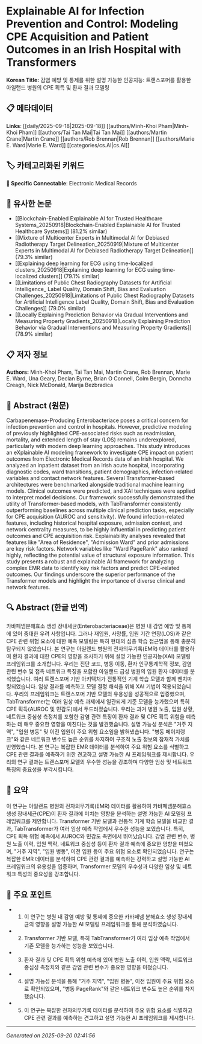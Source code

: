 # Explainable AI for Infection Prevention and Control: Modeling CPE Acquisition and Patient Outcomes in an Irish Hospital with Transformers

**Korean Title:** 감염 예방 및 통제를 위한 설명 가능한 인공지능: 트랜스포머를 활용한 아일랜드 병원의 CPE 획득 및 환자 결과 모델링

## 📋 메타데이터

**Links**: [[daily/2025-09-18|2025-09-18]] [[authors/Minh-Khoi Pham|Minh-Khoi Pham]] [[authors/Tai Tan Mai|Tai Tan Mai]] [[authors/Martin Crane|Martin Crane]] [[authors/Rob Brennan|Rob Brennan]] [[authors/Marie E. Ward|Marie E. Ward]] [[categories/cs.AI|cs.AI]]

## 🏷️ 카테고리화된 키워드
**🔗 Specific Connectable**: Electronic Medical Records

## 🔗 유사한 논문
- [[Blockchain-Enabled Explainable AI for Trusted Healthcare Systems_20250918|Blockchain-Enabled Explainable AI for Trusted Healthcare Systems]] (81.2% similar)
- [[Mixture of Multicenter Experts in Multimodal AI for Debiased Radiotherapy Target Delineation_20250919|Mixture of Multicenter Experts in Multimodal AI for Debiased Radiotherapy Target Delineation]] (79.3% similar)
- [[Explaining deep learning for ECG using time-localized clusters_20250918|Explaining deep learning for ECG using time-localized clusters]] (79.1% similar)
- [[Limitations of Public Chest Radiography Datasets for Artificial Intelligence_ Label Quality, Domain Shift, Bias and Evaluation Challenges_20250918|Limitations of Public Chest Radiography Datasets for Artificial Intelligence Label Quality, Domain Shift, Bias and Evaluation Challenges]] (79.0% similar)
- [[Locally Explaining Prediction Behavior via Gradual Interventions and Measuring Property Gradients_20250918|Locally Explaining Prediction Behavior via Gradual Interventions and Measuring Property Gradients]] (78.9% similar)

## 📋 저자 정보

**Authors:** Minh-Khoi Pham, Tai Tan Mai, Martin Crane, Rob Brennan, Marie E. Ward, Una Geary, Declan Byrne, Brian O Connell, Colm Bergin, Donncha Creagh, Nick McDonald, Marija Bezbradica

## 📄 Abstract (원문)

Carbapenemase-Producing Enterobacteriace poses a critical concern for
infection prevention and control in hospitals. However, predictive modeling of
previously highlighted CPE-associated risks such as readmission, mortality, and
extended length of stay (LOS) remains underexplored, particularly with modern
deep learning approaches. This study introduces an eXplainable AI modeling
framework to investigate CPE impact on patient outcomes from Electronic Medical
Records data of an Irish hospital. We analyzed an inpatient dataset from an
Irish acute hospital, incorporating diagnostic codes, ward transitions, patient
demographics, infection-related variables and contact network features. Several
Transformer-based architectures were benchmarked alongside traditional machine
learning models. Clinical outcomes were predicted, and XAI techniques were
applied to interpret model decisions. Our framework successfully demonstrated
the utility of Transformer-based models, with TabTransformer consistently
outperforming baselines across multiple clinical prediction tasks, especially
for CPE acquisition (AUROC and sensitivity). We found infection-related
features, including historical hospital exposure, admission context, and
network centrality measures, to be highly influential in predicting patient
outcomes and CPE acquisition risk. Explainability analyses revealed that
features like "Area of Residence", "Admission Ward" and prior admissions are
key risk factors. Network variables like "Ward PageRank" also ranked highly,
reflecting the potential value of structural exposure information. This study
presents a robust and explainable AI framework for analyzing complex EMR data
to identify key risk factors and predict CPE-related outcomes. Our findings
underscore the superior performance of the Transformer models and highlight the
importance of diverse clinical and network features.

## 🔍 Abstract (한글 번역)

카바페넴분해효소 생성 장내세균(Enterobacteriaceae)은 병원 내 감염 예방 및 통제에 있어 중대한 우려 사항입니다. 그러나 재입원, 사망률, 입원 기간 연장(LOS)과 같은 CPE 관련 위험 요소에 대한 예측 모델링은 특히 현대의 심층 학습 접근법을 통해 충분히 탐구되지 않았습니다. 본 연구는 아일랜드 병원의 전자의무기록(EMR) 데이터를 활용하여 환자 결과에 대한 CPE의 영향을 조사하기 위해 설명 가능한 인공지능(XAI) 모델링 프레임워크를 소개합니다. 우리는 진단 코드, 병동 이동, 환자 인구통계학적 정보, 감염 관련 변수 및 접촉 네트워크 특징을 포함한 아일랜드 급성 병원의 입원 환자 데이터를 분석했습니다. 여러 트랜스포머 기반 아키텍처가 전통적인 기계 학습 모델과 함께 벤치마킹되었습니다. 임상 결과를 예측하고 모델 결정 해석을 위해 XAI 기법이 적용되었습니다. 우리의 프레임워크는 트랜스포머 기반 모델의 유용성을 성공적으로 입증했으며, TabTransformer는 여러 임상 예측 과제에서 일관되게 기준 모델을 능가했으며 특히 CPE 획득(AUROC 및 민감도)에서 두드러졌습니다. 우리는 과거 병원 노출, 입원 상황, 네트워크 중심성 측정치를 포함한 감염 관련 특징이 환자 결과 및 CPE 획득 위험을 예측하는 데 매우 중요한 영향을 미친다는 것을 발견했습니다. 설명 가능성 분석은 "거주 지역", "입원 병동" 및 이전 입원이 주요 위험 요소임을 밝혀냈습니다. "병동 페이지랭크"와 같은 네트워크 변수도 높은 순위를 차지하여 구조적 노출 정보의 잠재적 가치를 반영했습니다. 본 연구는 복잡한 EMR 데이터를 분석하여 주요 위험 요소를 식별하고 CPE 관련 결과를 예측하기 위한 견고하고 설명 가능한 AI 프레임워크를 제시합니다. 우리의 연구 결과는 트랜스포머 모델의 우수한 성능을 강조하며 다양한 임상 및 네트워크 특징의 중요성을 부각시킵니다.

## 📝 요약

이 연구는 아일랜드 병원의 전자의무기록(EMR) 데이터를 활용하여 카바페넴분해효소 생성 장내세균(CPE)이 환자 결과에 미치는 영향을 분석하는 설명 가능한 AI 모델링 프레임워크를 제안합니다. Transformer 기반 모델과 전통적 기계 학습 모델을 비교한 결과, TabTransformer가 여러 임상 예측 작업에서 우수한 성능을 보였습니다. 특히, CPE 획득 위험 예측에서 AUROC와 민감도 측면에서 뛰어났습니다. 감염 관련 변수, 병원 노출 이력, 입원 맥락, 네트워크 중심성 등이 환자 결과 예측에 중요한 영향을 미쳤으며, "거주 지역", "입원 병동", 이전 입원 등이 주요 위험 요소로 확인되었습니다. 연구는 복잡한 EMR 데이터를 분석하여 CPE 관련 결과를 예측하는 강력하고 설명 가능한 AI 프레임워크의 유용성을 입증하며, Transformer 모델의 우수성과 다양한 임상 및 네트워크 특성의 중요성을 강조합니다.

## 🎯 주요 포인트

- 1. 이 연구는 병원 내 감염 예방 및 통제에 중요한 카바페넴 분해효소 생성 장내세균의 영향을 설명 가능한 AI 모델링 프레임워크를 통해 분석하였습니다.

- 2. Transformer 기반 모델, 특히 TabTransformer가 여러 임상 예측 작업에서 기존 모델을 능가하는 성능을 보였습니다.

- 3. 환자 결과 및 CPE 획득 위험 예측에 있어 병원 노출 이력, 입원 맥락, 네트워크 중심성 측정치와 같은 감염 관련 변수가 중요한 영향을 미쳤습니다.

- 4. 설명 가능성 분석을 통해 "거주 지역", "입원 병동", 이전 입원이 주요 위험 요소로 확인되었으며, "병동 PageRank"와 같은 네트워크 변수도 높은 순위를 차지했습니다.

- 5. 이 연구는 복잡한 전자의무기록 데이터를 분석하여 주요 위험 요소를 식별하고 CPE 관련 결과를 예측하는 견고하고 설명 가능한 AI 프레임워크를 제시합니다.

---

*Generated on 2025-09-20 02:41:56*